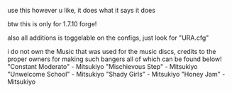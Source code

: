 use this however u like, it does what it says it does

btw this is only for 1.7.10 forge!

also all additions is toggelable on the configs, just look for "URA.cfg"

i do not own the Music that was used for the music discs, credits to the proper owners for making such bangers all of which can be found below!
"Constant Moderato"	- Mitsukiyo
"Mischievous Step" - Mitsukiyo
"Unwelcome School" - Mitsukiyo
"Shady Girls"	- Mitsukiyo
"Honey Jam"	- Mitsukiyo
